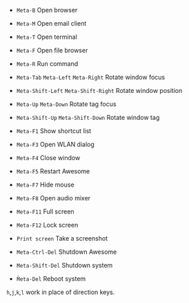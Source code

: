 - `Meta-B` Open browser
- `Meta-M` Open email client
- `Meta-T` Open terminal
- `Meta-F` Open file browser

- `Meta-R` Run command

- `Meta-Tab` `Meta-Left` `Meta-Right` Rotate window focus
- `Meta-Shift-Left` `Meta-Shift-Right` Rotate window position
- `Meta-Up` `Meta-Down` Rotate tag focus
- `Meta-Shift-Up` `Meta-Shift-Down` Rotate window tag

- `Meta-F1` Show shortcut list
- `Meta-F3` Open WLAN dialog
- `Meta-F4` Close window
- `Meta-F5` Restart Awesome
- `Meta-F7` Hide mouse
- `Meta-F8` Open audio mixer
- `Meta-F11` Full screen
- `Meta-F12` Lock screen
- `Print screen` Take a screenshot

- `Meta-Ctrl-Del` Shutdown Awesome
- `Meta-Shift-Del` Shutdown system
- `M̀eta-Del` Reboot system

`h`,`j`,`k`,`l` work in place of direction keys.
